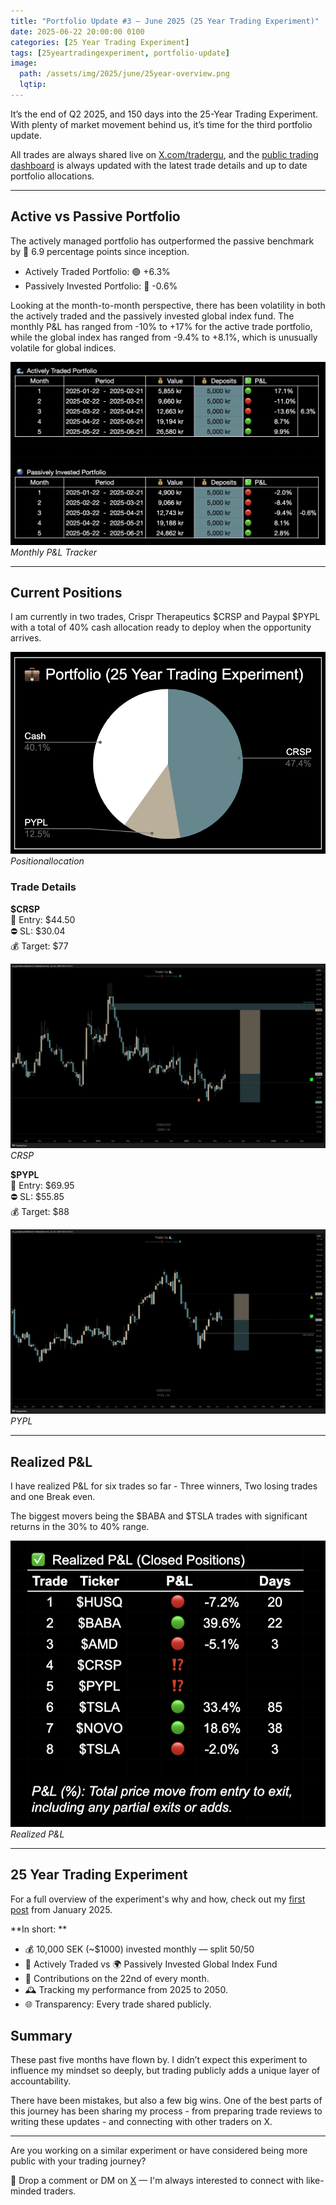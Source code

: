 ```yaml
---
title: "Portfolio Update #3 – June 2025 (25 Year Trading Experiment)"
date: 2025-06-22 20:00:00 0100
categories: [25 Year Trading Experiment]
tags: [25yeartradingexperiment, portfolio-update]
image:
  path: /assets/img/2025/june/25year-overview.png
  lqtip:
---
```


It’s the end of Q2 2025, and 150 days into the 25-Year Trading Experiment. With plenty of market movement behind us, it’s time for the third portfolio update.

All trades are always shared live on [X.com/tradergu](https://x.com/trader_gu), and the [public trading dashboard](https://docs.google.com/spreadsheets/d/1vCsMDJjEhU-OZyRrSXDfPYIgLufIaJ6GOod4ubMTBbI/edit?pli=1&gid=0#gid=0) is always updated with the latest trade details and up to date portfolio allocations. 

---

## Active vs Passive Portfolio
The actively managed portfolio has outperformed the passive benchmark by 💪 6.9 percentage points since inception.

* Actively Traded Portfolio: 🟢 +6.3% 
* Passively Invested Portfolio: 🔴 -0.6%

Looking at the month-to-month perspective, there has been volatility in both the actively traded and the passively invested global index fund. The monthly P&L has ranged from -10% to +17% for the active trade portfolio, while the global index has ranged from -9.4% to +8.1%, which is unusually volatile for global indices. 

![25 year trading experiment - Monthly P&L Tracker](/assets/img/2025/june/25year-monthly-tracker.png)
*Monthly P&L Tracker*

---

## Current Positions
I am currently in two trades, Crispr Therapeutics $CRSP and Paypal $PYPL with a total of 40% cash allocation ready to deploy when the opportunity arrives.

![Position allocation](/assets/img/2025/june/25year-portfolio.png)
*$Position allocation$*

### Trade Details

**$CRSP**  
📌 Entry: $44.50  
⛔️ SL: $30.04  
💰 Target: $77  

![Trade](/assets/img/2025/june/25year-crsp.png)
*$CRSP$*

**$PYPL**  
📌 Entry: $69.95  
⛔️ SL: $55.85  
💰 Target: $88  

![Trade](/assets/img/2025/june/25year-pypl.png)
*$PYPL$*

---

## Realized P&L
I have realized P&L for six trades so far - Three winners, Two losing trades and one Break even.  

The biggest movers being the $BABA and $TSLA trades with significant returns in the 30% to 40% range. 

![25 year trading experiment - Realized P&L](/assets/img/2025/june/25year-realized-pnl.png)
*Realized P&L*

---

## 25 Year Trading Experiment 
For a full overview of the experiment's why and how, check out my [first post](https://www.tradergu.com/posts/25YearTradingExperiment/) from January 2025. 

**In short:  **
* 💰 10,000 SEK (~$1000) invested monthly — split 50/50
* 🌊 Actively Traded vs  🌍 Passively Invested Global Index Fund
* 📅 Contributions on the 22nd of every month.
* 🕰 Tracking my performance from 2025 to 2050.
* 🌐 Transparency: Every trade shared publicly.

## Summary
These past five months have flown by. I didn’t expect this experiment to influence my mindset so deeply, but trading publicly adds a unique layer of accountability.

There have been mistakes, but also a few big wins. One of the best parts of this journey has been sharing my process - from preparing trade reviews to writing these updates - and connecting with other traders on X.

---

Are you working on a similar experiment or have considered being more public with your trading journey? 

💬 Drop a comment or DM on [X](https://x.com/trader_gu) — I'm always interested to connect with like-minded traders.

<script src="https://giscus.app/client.js"
        data-repo="tradergu/tradergu.github.io-comments"
        data-repo-id="R_kgDOOJkYuA"
        data-category="General"
        data-category-id="DIC_kwDOOJkYuM4CoG-6"
        data-mapping="pathname"
        data-strict="0"
        data-reactions-enabled="1"
        data-emit-metadata="0"
        data-input-position="top"
        data-theme="preferred_color_scheme"
        data-lang="en"
        crossorigin="anonymous"
        async>
</script>
